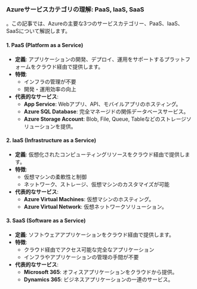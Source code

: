 ### Azureサービスカテゴリの理解: PaaS, IaaS, SaaS

。この記事では、Azureの主要な3つのサービスカテゴリー、PaaS、IaaS、SaaSについて解説します。

#### 1. PaaS (Platform as a Service)

- **定義**: アプリケーションの開発、デプロイ、運用をサポートするプラットフォームをクラウド経由で提供します。
- **特徴**: 
  - インフラの管理が不要
  - 開発・運用効率の向上
- **代表的なサービス**: 
  - **App Service**: Webアプリ、API、モバイルアプリのホスティング。
  - **Azure SQL Database**: 完全マネージドの関係データベースサービス。
  - **Azure Storage Account**: Blob, File, Queue, Tableなどのストレージソリューションを提供。

#### 2. IaaS (Infrastructure as a Service)

- **定義**: 仮想化されたコンピューティングリソースをクラウド経由で提供します。
- **特徴**: 
  - 仮想マシンの柔軟性と制御
  - ネットワーク、ストレージ、仮想マシンのカスタマイズが可能
- **代表的なサービス**: 
  - **Azure Virtual Machines**: 仮想マシンのホスティング。
  - **Azure Virtual Network**: 仮想ネットワークソリューション。

#### 3. SaaS (Software as a Service)

- **定義**: ソフトウェアアプリケーションをクラウド経由で提供します。
- **特徴**: 
  - クラウド経由でアクセス可能な完全なアプリケーション
  - インフラやアプリケーションの管理の手間が不要
- **代表的なサービス**: 
  - **Microsoft 365**: オフィスアプリケーションをクラウドから提供。
  - **Dynamics 365**: ビジネスアプリケーションの一連のサービス。
